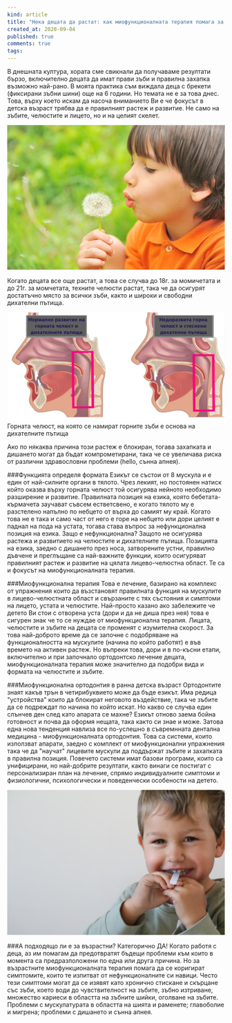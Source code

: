```yaml
---
kind: article
title: "Нека децата да растат: как миофункционалната терапия помага за правилното развитие на захапката и зъбите"
created_at: 2020-09-04
published: true
comments: true
tags:
--- 
```

В днешната култура, хората сме свикнали да получаваме резултати бързо, включително децата да имат прави зъби и правилна захапка възможно най-рано.
В моята практика съм виждала деца с брекети (фиксирани зъбни шини) още на 6 години. Но темата не е за това днес. Това, върху което искам да насоча вниманието Ви е че фокусът в детска възраст трябва да е правилният растеж и развитие. Не само на зъбите, челюстите и лицето, но и на целият скелет.

![миофункционална терапия](/images/posts/myofunctionaltherapy1.jpg)

Когато децата все още растат, а това се случва до 18г. за момичетата и до 21г. за момчетата, техните челюсти растат, така че да осигурят достатъчно място за всички зъби, както и широки и свободни дихателни пътища.

![горна челюст и дихателни пътища](/images/posts/maxillaandairways.jpg)
Горната челюст, на която се намират горните зъби е основа на дихателните пътища

Ако по някаква причина този растеж е блокиран, тогава захапката и дишането могат да бъдат компрометирани, така че се увеличава риска от различни здравословни проблеми (hello, сънна апнея).

###Функцията определя формата
Езикът се състои от 8 мускулa и e един от най-силните органи в тялото. Чрез лекият, но постоянен натиск който оказва върху горната челюст той осигурява нейното необходимо разширение и развитие. Правилната позиция на езика, която бебетата-кърмачета заучават съвсем естветсвено, е когато тялото му е разстелено напълно по небцето от върха до самият му край. Когато това не е така и само част от него е горе на небцето или дори целият е паднал на пода на устата, тогава става въпрос за нефункционална позиция на езика. Защо е нефункционална? Защото не осигурява растежа и развитието на челюстите и дихателните пътища. Позицията на езика, заедно с дишането през носа, затворените устни, правилно дъвчене и преглъщане са най-важните функции, които осигуряват правилният растеж и развитие на цялата лицево-челюстна област. Те са и фокусът на миофункционалната терапия.

###Миофункционална терапия
Това е лечение, базирано на комплекс от упражнения които да възстановят правилната функция на мускулите в лицево-челюстната област и свързаните с тях състояния и симптоми на лицето, устата и челюстите. Най-просто казано ако забележите че детето Ви стои с отворена уста (дори и да не диша през нея) това е сигурен знак че то се нуждае от миофункционална терапия.
Лицата, челюстите и зъбите на децата се променят с изумителна скорост. За това най-доброто време да се започне с подобряване на функционалността на мускулите (начина по който работят) е във времето на активен растеж. Но въпреки това, дори и в по-късни етапи, включително и при започнало ортодонтско лечение децата, миофункционалната терапия може значително да подобри вида и формата на челюстите и зъбите.


###Миофункционална ортодонтия в ранна детска възраст
Ортодонтите знаят какъв трън в четирибуквието може да бъде езикът. Има редица "устройства" които да блокират неговото въздействие, така че зъбите да се подреждат по начина по който искат. Но какво се случва един слънчев ден след като апарата се махне? Езикът отново заема бойна готовност и почва да оформя нещата, така както си знае и може. Затова една нова тенденция навлиза все по-услешно в съвремнната дентална медицина - миофункционалната ортодонтия. Това са системи, които използват апарати, заедно с комплект от миофункционални упражнения така че да "научат" лицевите мускули да поддържат зъбите и захапката в правилна позиция.
Повечето системи имат базови програми, които са унифицирани, но най-добрите резултати, както винаги се постигат с персонализиран план на лечение, спрямо индивидуалните симптоми и физиологични, психологически и поведенчески особености на детето.

![миофункционална терапия](/images/posts/myomunchee.jpg)

###А подходящо ли е за възрастни?
Категорично ДА! Когато работя с деца, аз им помагам да предотвратят бъдещи проблеми към които в момента са предразположени по една или друга причина. Но за възрастните миофункционалната терапия помага да се коригират симптомите, които те изпитват от нефункционалните си навици. Често тези симптоми могат да се изявят като хронично стискане и скърцане със зъби, което води до чувствителност на зъбите, зъбно изтриване, множество кариеси в областта на зъбните шийки, оголване на зъбите. Проблеми с мускулатурата в областта на шията и раменете; главоболие и мигрена; проблеми с дишането и сънна апнея.

